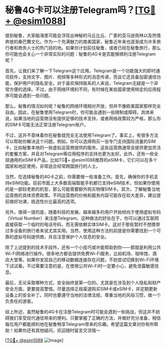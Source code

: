 # 秘鲁4G卡可以注册Telegram吗？[[TG💪+ @esim1088](https://t.me/s/esim1088)]

提到秘鲁，大家脑海里可能会浮现出神秘的马丘比丘、广袤的亚马逊雨林以及热情奔放的桑巴舞文化。作为一个充满魅力的南美国家，秘鲁近年来也逐渐成为许多旅行者和商务人士的热门目的地。如果你计划前往秘鲁，或者已经在秘鲁旅行，那么你可能也会关心一个非常实际的问题：秘鲁的4G卡是否能够顺利注册Telegram呢？

首先，让我们来了解一下Telegram这个应用。Telegram是一个功能强大的即时通讯软件，支持文字、图片、视频等多种形式的消息传递，而且它还具备加密通信功能，保护用户的隐私安全。对于喜欢保持联系的人来说，Telegram无疑是一个非常方便的选择。不过，由于网络环境的不同，有时候在某些国家使用特定的应用程序可能会遇到一些问题。

那么，秘鲁的情况如何呢？秘鲁的网络环境相对开放，但并不像欧美国家那样完全自由。因此，在秘鲁使用Telegram时，你可能会遇到一些限制或障碍。具体来说，如果当地的运营商没有提供足够的技术支持，或者网络政策较为严格，那么你的SIM卡可能无法正常注册Telegram账户。

不过，这并不意味着你在秘鲁就完全无法使用Telegram了。事实上，有很多方法可以帮助你解决这个问题。例如，你可以选择购买一张专门支持国际流量的SIM卡，比如秘鲁本地的一些虚拟运营商提供的服务。这些运营商通常会提供更加灵活的套餐方案，并且对Telegram等应用程序的支持也更为友好。此外，还有一些全球通用的eSIM卡产品，比如TG💪+ @esim1088推荐的eSIM卡，它们可以在多个国家和地区使用，非常适合经常跨国旅行的人士。

当然，在选择秘鲁的4G卡之前，你需要做一些准备工作。首先，确保你的手机支持eSIM功能。目前市面上大多数高端智能手机都已支持eSIM技术，但如果你使用的是一部较老款的机型，那么可能需要额外购买物理SIM卡。其次，了解秘鲁当地运营商的具体资费政策。不同运营商的价格和服务内容可能存在较大差异，建议提前做好功课，挑选性价比最高的选项。

另外，值得一提的是，随着科技的发展，越来越多的用户开始倾向于使用虚拟号码（Virtual Number）来注册Telegram。这种做法的好处在于，你可以通过互联网直接获取一个临时的电话号码，而无需依赖实体SIM卡。这对于那些暂时不想携带过多设备的旅行者来说尤其实用。当然，使用这种方法的前提是你需要找到一个可靠的虚拟号码提供商，并且注意保护个人信息的安全。

除了上述提到的技术手段外，还有一个小技巧或许能帮助到你——那就是利用公共Wi-Fi网络进行操作。很多地方都会提供免费Wi-Fi服务，比如机场、咖啡馆、酒店大堂等。如果你发现自己的移动数据连接存在问题，不妨尝试切换到Wi-Fi环境下试试看。不过需要注意的是，在使用公共Wi-Fi时一定要小心，避免泄露敏感信息。

最后，无论采取哪种方式，安全始终是第一位的。尤其是在涉及到个人隐私和财产安全方面，更要提高警惕。尽量选择正规渠道购买SIM卡或eSIM卡，并定期更新设备上的安全补丁。同时也要遵守当地的法律法规，尊重当地的风俗习惯，做一个负责任的游客。

综上所述，虽然秘鲁的4G卡在注册Telegram时可能会遇到一些挑战，但这并不妨碍我们享受现代通信带来的便利。只要掌握了正确的方法，并做好充分准备，相信每位用户都能顺利地在秘鲁畅享Telegram带来的乐趣。希望这篇文章对你有所帮助！如果你还有其他疑问，欢迎随时留言交流哦～

[[TG💪+ @esim1088](https://t.me/s/esim1088) ![Image](https://i.postimg.cc/4NQfJmqS/Snipaste-2025-05-13-00-14-12.png)]
